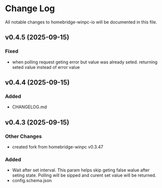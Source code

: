 # Change Log

All notable changes to homebridge-winpc-io will be documented in this file.

## v0.4.5 (2025-09-15)

### Fixed

- when polling request geting error but value was already seted. returning seted value instead of error value

## v0.4.4 (2025-09-15)

### Added

- CHANGELOG.md

## v0.4.3 (2025-09-15)

### Other Changes

- created fork from homebridge-winpc v0.3.47

### Added

- Wait after set interval. This param helps skip geting false walue after seting state. Polling will be sipped and curent set value will be returned.
- config.schema.json